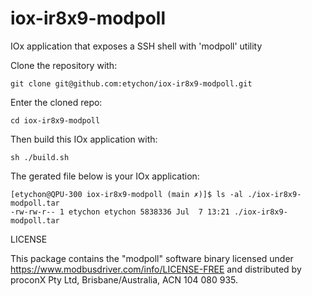 # iox-ir8x9-modpoll
IOx application that exposes a SSH shell with 'modpoll' utility

Clone the repository with: 

```
git clone git@github.com:etychon/iox-ir8x9-modpoll.git
```

Enter the cloned repo:

```
cd iox-ir8x9-modpoll
```

Then build this IOx application with:

```
sh ./build.sh
```

The gerated file below is your IOx application:

```
[etychon@QPU-300 iox-ir8x9-modpoll (main ✗)]$ ls -al ./iox-ir8x9-modpoll.tar
-rw-rw-r-- 1 etychon etychon 5838336 Jul  7 13:21 ./iox-ir8x9-modpoll.tar
```

LICENSE

This package contains the "modpoll" software binary licensed under https://www.modbusdriver.com/info/LICENSE-FREE and distributed by proconX Pty Ltd, Brisbane/Australia, ACN 104 080 935.
